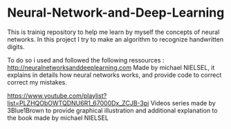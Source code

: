 # Neural-Network-and-Deep-Learning

This is trainig repository to help me learn by myself the concepts of neural networks. In this project I try to make an algorithm to recognize handwritten digits.

To do so i used and followed the following ressources : 
http://neuralnetworksanddeeplearning.com
Made by michael NIELSEL, it explains in details how neural networks works, and provide code to correct correct my mistakes.


https://www.youtube.com/playlist?list=PLZHQObOWTQDNU6R1_67000Dx_ZCJB-3pi
Videos series made by 3Blue1Brown to provide graphical illustration and additional explanation to the book made by michael NIELSEL
